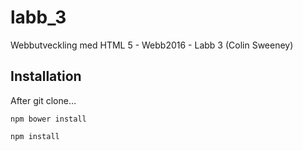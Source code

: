 # labb_3
Webbutveckling med HTML 5 - Webb2016 - Labb 3 (Colin Sweeney)  

## Installation

After git clone…
```
npm bower install

npm install
